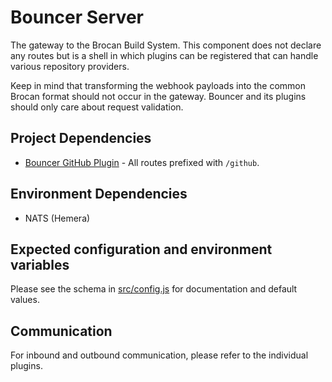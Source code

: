 # Bouncer Server

The gateway to the Brocan Build System. This component does not declare any routes but is a shell in which plugins can be registered that can handle various repository providers.

Keep in mind that transforming the webhook payloads into the common Brocan format should not occur in the gateway. Bouncer and its plugins should only care about request validation.

## Project Dependencies

  * [Bouncer GitHub Plugin](../github) - All routes prefixed with `/github`.

## Environment Dependencies

  * NATS (Hemera)

## Expected configuration and environment variables

Please see the schema in [src/config.js](src/config.js) for documentation and default values.

## Communication

For inbound and outbound communication, please refer to the individual plugins.
